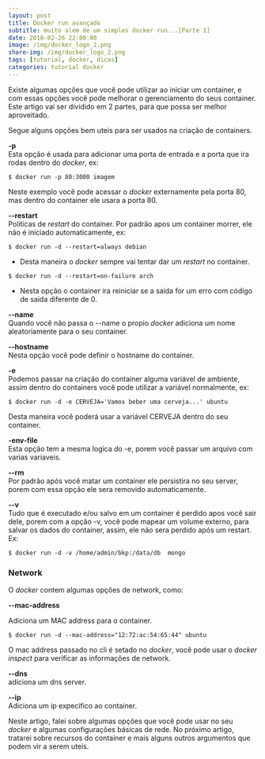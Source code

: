 ```yaml
---
layout: post
title: Docker run avançado
subtitle: muito alem de um simples docker run...[Parte 1]
date: 2018-02-26 22:00:00
image: /img/docker_logo_2.png
share-img: /img/docker_logo_2.png
tags: [tutorial, docker, dicas]
categories: tutorial docker
---
```


Existe algumas opções que você pode utilizar ao iniciar um container, e com essas opções você pode melhorar o gerenciamento do seus container. Este artigo vai ser dividido em 2 partes, para que possa ser melhor aproveitado.  

Segue alguns opções bem uteis para ser usados na criação de containers.

**-p**  
Esta opção é usada para adicionar uma porta de entrada e a porta que ira rodas dentro do *docker*, ex:  

`$ docker run -p 80:3000 imagem`  

Neste exemplo você pode acessar o *docker* externamente pela porta 80, mas dentro do container ele usara a porta 80.  

**-\-restart**  
Politicas de *restart* do container. Por padrão apos um container morrer, ele não é iniciado automaticamente, ex:  

`$ docker run -d --restart=always debian`  
* Desta maneira o *docker* sempre vai tentar dar um *restart* no container.  

`$ docker run -d --restart=on-failure arch`

* Nesta opção o container ira reiniciar se a saída for um erro com código de saida diferente de 0.  

**-\-name**  
Quando você não passa o -\-name o propio *docker* adiciona um nome aleatoriamente para o seu container.

**-\-hostname**  
Nesta opção você pode definir o hostname do container.  

**-e**  
Podemos  passar na criação do container alguma variável de ambiente, assim dentro do containers você pode utilizar a variável normalmente, ex:  

`$ docker run -d -e CERVEJA='Vamos beber uma cerveja...' ubuntu`  

Desta maneira você poderá usar  a variável CERVEJA dentro do seu container.  

**-env-file**  
Esta opção tem a mesma logica do -e, porem você passar um arquivo com varias variaveis.  


**-\-rm**  
Por padrão após você matar um container ele persistira no seu server, porem com essa opção ele sera removido automaticamente.  


**-\-v**  
Tudo que é executado e/ou salvo em um container é perdido apos você sair dele, porem com a opção -v, você pode mapear um volume externo, para salvar os dados do container, assim, ele não sera perdido após um restart. Ex:  

`$ docker run -d -v /home/admin/bkp:/data/db  mongo`  


### Network
O *docker* contem algumas opções de network, como:  

**-\-mac-address**  

Adiciona um  MAC address para o container.  

`$ docker run -d --mac-address="12:72:ac:54:65:44" ubuntu`  

O mac address passado no cli é setado no *docker*, você pode usar o *docker inspect* para verificar as informações de network.

**-\-dns**  
adiciona um dns server.  

**-\-ip**  
Adiciona um ip expecifico ao container.  


Neste artigo, falei sobre algumas opções que você pode usar no seu *docker* e algumas configurações básicas de rede. No próximo artigo, tratarei sobre recursos do container e mais alguns outros argumentos que podem vir a serem uteis.

